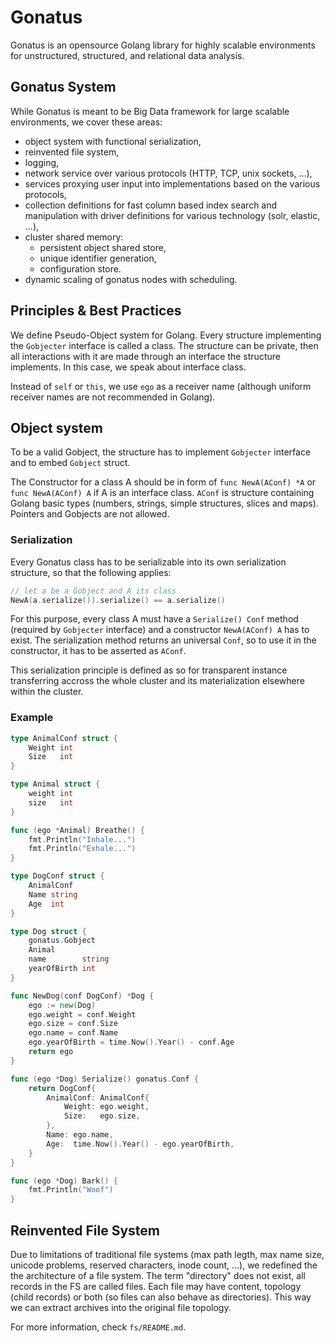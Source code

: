 # Gonatus
Gonatus is an opensource Golang library for highly scalable environments for unstructured, structured, and relational data analysis.

## Gonatus System
While Gonatus is meant to be Big Data framework for large scalable environments, we cover these areas:
  * object system with functional serialization,
  * reinvented file system,
  * logging,
  * network service over various protocols (HTTP, TCP, unix sockets, ...),
  * services proxying user input into implementations based on the various protocols,
  * collection definitions for fast column based index search and manipulation with driver definitions for various technology (solr, elastic, ...),
  * cluster shared memory:
    - persistent object shared store,
    - unique identifier generation,
    - configuration store.
  * dynamic scaling of gonatus nodes with scheduling.

## Principles & Best Practices
We define Pseudo-Object system for Golang. Every structure implementing the `Gobjecter` interface is called a class. The structure can be private, then all interactions with it are made through an interface the structure implements. In this case, we speak about interface class.

Instead of `self` or `this`, we use `ego` as a receiver name (although uniform receiver names are not recommended in Golang).

## Object system
To be a valid Gobject, the structure has to implement `Gobjecter` interface and to embed `Gobject` struct.

The Constructor for a class A should be in form of `func NewA(AConf) *A` or `func NewA(AConf) A` if A is an interface class. `AConf` is structure containing Golang basic types (numbers, strings, simple structures, slices and maps). Pointers and Gobjects are not allowed.

### Serialization
Every Gonatus class has to be serializable into its own serialization structure, so that the following applies:
```go
// let a be a Gobject and A its class
NewA(a.serialize()).serialize() == a.serialize()
```

For this purpose, every class A must have a `Serialize() Conf` method (required by `Gobjecter` interface) and a constructor `NewA(AConf) A` has to exist. The serialization method returns an universal `Conf`, so to use it in the constructor, it has to be asserted as `AConf`.

This serialization principle is defined as so for transparent instance transferring accross the whole cluster and its materialization elsewhere within the cluster.

### Example
```go
type AnimalConf struct {
	Weight int
	Size   int
}

type Animal struct {
	weight int
	size   int
}

func (ego *Animal) Breathe() {
	fmt.Println("Inhale...")
	fmt.Println("Exhale...")
}

type DogConf struct {
	AnimalConf
	Name string
	Age  int
}

type Dog struct {
	gonatus.Gobject
	Animal
	name        string
	yearOfBirth int
}

func NewDog(conf DogConf) *Dog {
	ego := new(Dog)
	ego.weight = conf.Weight
	ego.size = conf.Size
	ego.name = conf.Name
	ego.yearOfBirth = time.Now().Year() - conf.Age
	return ego
}

func (ego *Dog) Serialize() gonatus.Conf {
	return DogConf{
		AnimalConf: AnimalConf{
			Weight: ego.weight,
			Size:   ego.size,
		},
		Name: ego.name,
		Age:  time.Now().Year() - ego.yearOfBirth,
	}
}

func (ego *Dog) Bark() {
	fmt.Println("Woof")
}
```

## Reinvented File System
Due to limitations of traditional file systems (max path legth, max name size, unicode problems, reserved characters, inode count, ...), we redefined the the architecture of a file system. The term "directory" does not exist, all records in the FS are called files. Each file may have content, topology (child records) or both (so files can also behave as directories). This way we can extract archives into the original file topology.

For more information, check `fs/README.md`.
